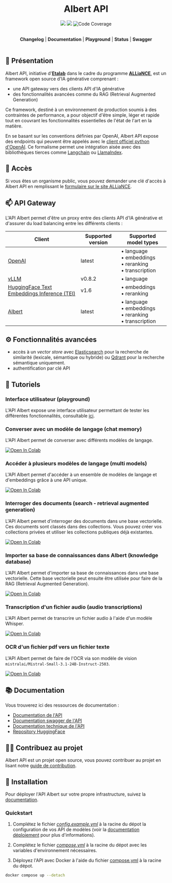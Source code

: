 <div id="toc"><ul align="center" style="list-style: none">
<summary><h1>Albert API</h1></summary>

![](https://img.shields.io/badge/version-0.0.3-yellow) ![](https://img.shields.io/badge/Python-3.12-green) ![Code Coverage](https://img.shields.io/endpoint?url=https://raw.githubusercontent.com/etalab-ia/albert-api/174-tests-CI-CD/.github/badges/coverage.json)

<br>
<a href="https://github.com/etalab-ia/albert-api/blob/main/CHANGELOG.md"><b>Changelog</b></a> | <a href="https://albert.api.etalab.gouv.fr/documentation"><b>Documentation</b></a> | <a href="https://albert.api.etalab.gouv.fr/playground"><b>Playground</b></a> | <a href="https://albert.api.etalab.gouv.fr/status"><b>Status</b></a> | <a href="https://albert.api.etalab.gouv.fr/swagger"><b>Swagger</b></a> <br><br>
</ul></div>

## 👋 Présentation

Albert API, initiative d'**[Etalab](https://www.etalab.gouv.fr/)** dans le cadre du programme **[ALLiaNCE](https://alliance.numerique.gouv.fr/)**, est un framework open source d'IA générative comprenant : 

- une API gateway vers des clients API d'IA générative
- des fonctionnalités avancées comme du RAG (Retrieval Augmented Generation)

Ce framework, destiné à un environnement de production soumis à des contraintes de performance, a pour objectif d'être simple, léger et rapide tout en couvrant les fonctionnalités essentielles de l'état de l'art en la matière.

En se basant sur les conventions définies par OpenAI, Albert API expose des endpoints qui peuvent être appelés avec le [client officiel python d'OpenAI](https://github.com/openai/openai-python/tree/main). Ce formalisme permet une intégration aisée avec des bibliothèques tierces comme [Langchain](https://www.langchain.com/) ou [LlamaIndex](https://www.llamaindex.ai/).

## 🔑 Accès

Si vous êtes un organisme public, vous pouvez demander une clé d'accès à Albert API en remplissant le [formulaire sur le site ALLiaNCE](https://alliance.numerique.gouv.fr/albert/).

## 📫 API Gateway

L'API Albert permet d'être un proxy entre des clients API d'IA générative et d'assurer du load balancing entre les différents clients :

| Client | Supported version | Supported model types |
| --- | --- | --- |
| [OpenAI](https://platform.openai.com/docs/api-reference) | latest | • language<br>• embeddings<br>• reranking<br>• transcription |
| [vLLM](https://github.com/vllm-project/vllm) | v0.8.2 | • language |
| [HuggingFace Text Embeddings Inference (TEI)](https://github.com/huggingface/text-embeddings-inference) | v1.6 | • embeddings<br>• reranking |
| [Albert](https://github.com/etalab-ia/albert-api) | latest | • language<br>• embeddings<br>• reranking<br>• transcription |


## ⚙️ Fonctionnalités avancées

- accès à un *vector store* avec [Elasticsearch](https://www.elastic.co/fr/products/elasticsearch) pour la recherche de similarité (lexicale, sémantique ou hybride) ou [Qdrant](https://qdrant.tech/) pour la recherche sémantique uniquement.
- authentification par clé API

## 🧩 Tutoriels

### Interface utilisateur (playground)

L'API Albert expose une interface utilisateur permettant de tester les différentes fonctionnalités, consultable [ici](https://albert.api.etalab.gouv.fr/playground).

### Converser avec un modèle de langage (chat memory)

L'API Albert permet de converser avec différents modèles de langage.

<a target="_blank" href="https://colab.research.google.com/github/etalab-ia/albert-api/blob/main/docs/tutorials/chat_completions.ipynb">
  <img src="https://colab.research.google.com/assets/colab-badge.svg" alt="Open In Colab"/>
</a>

### Accéder à plusieurs modèles de langage (multi models)

L'API Albert permet d'accéder à un ensemble de modèles de langage et d'embeddings grâce à une API unique.

<a target="_blank" href="https://colab.research.google.com/github/etalab-ia/albert-api/blob/main/docs/tutorials/models.ipynb">
  <img src="https://colab.research.google.com/assets/colab-badge.svg" alt="Open In Colab"/>
</a>

### Interroger des documents (search - retrieval augmented generation)

L'API Albert permet d'interroger des documents dans une base vectorielle. Ces documents sont classés dans des collections. Vous pouvez créer vos collections privées et utiliser les collections publiques déjà existantes.

<a target="_blank" href="https://colab.research.google.com/github/etalab-ia/albert-api/blob/main/docs/tutorials/retrieval_augmented_generation.ipynb">
  <img src="https://colab.research.google.com/assets/colab-badge.svg" alt="Open In Colab"/>
</a>

### Importer sa base de connaissances dans Albert (knowledge database)

L'API Albert permet d'importer sa base de connaissances dans une base vectorielle. Cette base vectorielle peut ensuite être utilisée pour faire de la RAG (Retrieval Augmented Generation).

<a target="_blank" href="https://colab.research.google.com/github/etalab-ia/albert-api/blob/main/docs/tutorials/import_knowledge_database.ipynb">
  <img src="https://colab.research.google.com/assets/colab-badge.svg" alt="Open In Colab"/>
</a>

### Transcription d'un fichier audio (audio transcriptions)

L'API Albert permet de transcrire un fichier audio à l'aide d'un modèle Whisper.

<a target="_blank" href="https://colab.research.google.com/github/etalab-ia/albert-api/blob/main/docs/tutorials/audio_transcriptions.ipynb">
  <img src="https://colab.research.google.com/assets/colab-badge.svg" alt="Open In Colab"/>
</a>

### OCR d'un fichier pdf vers un fichier texte

L'API Albert permet de faire de l'OCR via son modèle de vision `mistralai/Mistral-Small-3.1-24B-Instruct-2503`.

<a target="_blank" href="https://colab.research.google.com/github/etalab-ia/albert-api/blob/main/docs/tutorials/pdf_ocr.ipynb">
  <img src="https://colab.research.google.com/assets/colab-badge.svg" alt="Open In Colab"/>
</a>

## 📚 Documentation

Vous trouverez ici des ressources de documentation : 
- [Documentation de l'API](https://albert.api.etalab.gouv.fr/documentation)
- [Documentation swagger de l'API](https://albert.api.etalab.gouv.fr/swagger)
- [Documentation technique de l'API](./docs)
- [Repository HuggingFace](https://huggingface.co/AgentPublic)

## 🧑‍💻 Contribuez au projet

Albert API est un projet open source, vous pouvez contribuer au projet en lisant notre [guide de contribution](./CONTRIBUTING.md).

## 🚀 Installation

Pour déployer l'API Albert sur votre propre infrastructure, suivez la [documentation](./docs/deployment.md).

### Quickstart

1. Complétez le fichier *[config.example.yml](./config.example.yml)* à la racine du dépot la configuration de vos API de modèles (voir la [documentation déploiement](./docs/deployment.md) pour plus d'informations).

2. Complétez le fichier *[compose.yml](./compose.yml)* à la racine du dépot avec les variables d'environnement nécessaires.

2. Déployez l'API avec Docker à l'aide du fichier [compose.yml](../compose.yml) à la racine du dépot.

  ```bash
  docker compose up --detach
  ```
